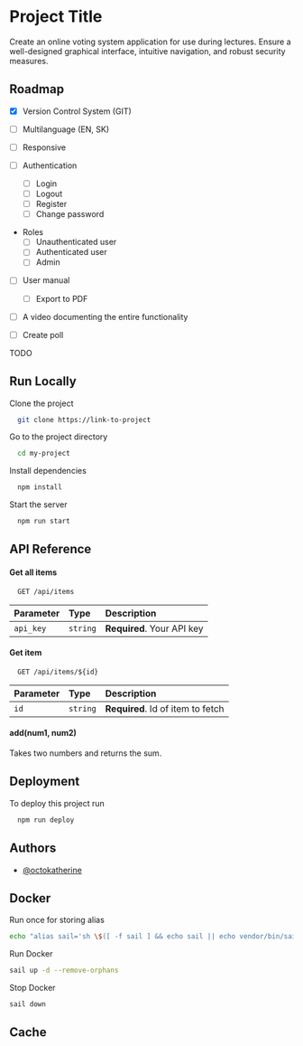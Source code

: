
# Project Title

Create an online voting system application for use during lectures. Ensure a well-designed graphical interface, intuitive navigation, and robust security measures.


## Roadmap

- [x] Version Control System (GIT)

- [ ] Multilanguage (EN, SK)

- [ ] Responsive

- [ ] Authentication
    - [ ] Login
    - [ ] Logout
    - [ ] Register
    - [ ] Change password

- Roles
    - [ ] Unauthenticated user
    - [ ] Authenticated user
    - [ ] Admin

- [ ] User manual
    - [ ] Export to PDF

- [ ] A video documenting the entire functionality

- [ ] Create poll

TODO
## Run Locally

Clone the project

```bash
  git clone https://link-to-project
```

Go to the project directory

```bash
  cd my-project
```

Install dependencies

```bash
  npm install
```

Start the server

```bash
  npm run start
```


## API Reference

#### Get all items

```http
  GET /api/items
```

| Parameter | Type     | Description                |
| :-------- | :------- | :------------------------- |
| `api_key` | `string` | **Required**. Your API key |

#### Get item

```http
  GET /api/items/${id}
```

| Parameter | Type     | Description                       |
| :-------- | :------- | :-------------------------------- |
| `id`      | `string` | **Required**. Id of item to fetch |

#### add(num1, num2)

Takes two numbers and returns the sum.


## Deployment

To deploy this project run

```bash
  npm run deploy
```


## Authors

- [@octokatherine](https://www.github.com/octokatherine)


## Docker

Run once for storing alias

```bash
echo "alias sail='sh \$([ -f sail ] && echo sail || echo vendor/bin/sail)'" >> ~/.bashrc
```

Run Docker

```bash
sail up -d --remove-orphans
```

Stop Docker

```bash
sail down
```

## Cache
